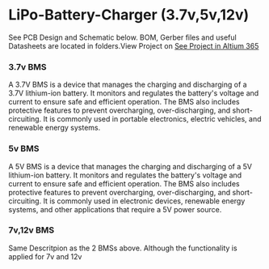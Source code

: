 # LiPo-Battery-Charger (3.7v,5v,12v)
See PCB Design and Schematic below. BOM, Gerber files and useful Datasheets are located in folders.View Project on 
[See Project in Altium 365 ](https://covenant-university.365.altium.com/designs/9FBB2931-2C2F-4DBE-9974-121B30308414) 
### 3.7v BMS
A 3.7V BMS is a device that manages the charging and discharging of a 3.7V lithium-ion battery. It monitors and regulates the battery's voltage and current to ensure safe and efficient operation. The BMS also includes protective features to prevent overcharging, over-discharging, and short-circuiting. It is commonly used in portable electronics, electric vehicles, and renewable energy systems.


### 5v BMS
A 5V BMS is a device that manages the charging and discharging of a 5V lithium-ion battery. It monitors and regulates the battery's voltage and current to ensure safe and efficient operation. The BMS also includes protective features to prevent overcharging, over-discharging, and short-circuiting. It is commonly used in electronic devices, renewable energy systems, and other applications that require a 5V power source.


### 7v,12v BMS
Same Descritpion as the 2 BMSs above. Although the functionality is applied for 7v and 12v









